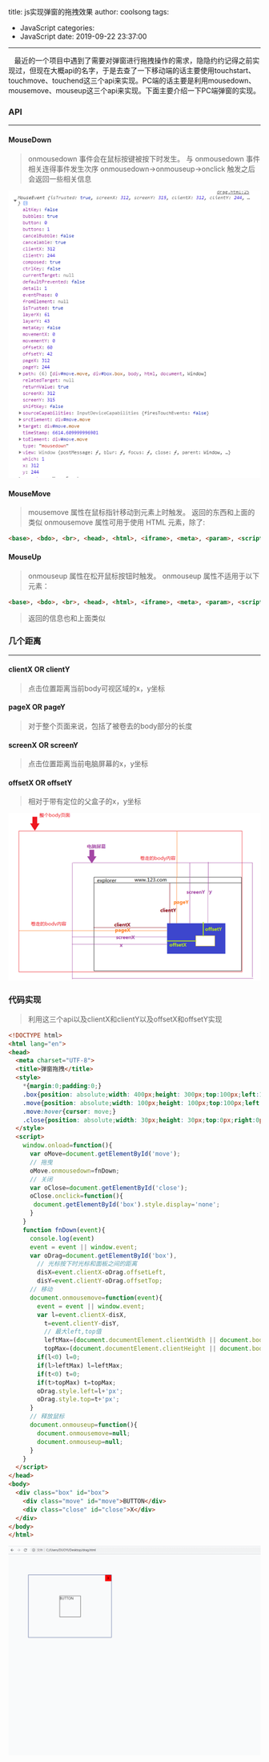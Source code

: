 title: js实现弹窗的拖拽效果
author: coolsong
tags:
  - JavaScript
categories:
  - JavaScript
date: 2019-09-22 23:37:00
---
&nbsp;&nbsp;&nbsp;最近的一个项目中遇到了需要对弹窗进行拖拽操作的需求，隐隐约约记得之前实现过，但现在大概api的名字，于是去查了一下移动端的话主要使用touchstart、touchmove、touchend这三个api来实现。PC端的话主要是利用mousedown、mousemove、mouseup这三个api来实现。下面主要介绍一下PC端弹窗的实现。
<!--more-->
### API

* * *
#### MouseDown
>onmousedown 事件会在鼠标按键被按下时发生。
>与 onmousedown 事件相关连得事件发生次序
>onmousedown->onmouseup->onclick
>触发之后会返回一些相关信息
>
![My Pic](/images/drag1.png)

#### MouseMove
>mousemove 属性在鼠标指针移动到元素上时触发。
>返回的东西和上面的类似
>onmousemove 属性可用于使用 HTML 元素，除了: 

```Html
<base>, <bdo>, <br>, <head>, <html>, <iframe>, <meta>, <param>, <script>, <style>, and <title>.
```

#### MouseUp
>onmouseup 属性在松开鼠标按钮时触发。
>onmouseup 属性不适用于以下元素：

```Html
<base>, <bdo>, <br>, <head>, <html>, <iframe>, <meta>, <param>, <script>, <style>, and <title>.
```

>返回的信息也和上面类似

### 几个距离

* * *

#### clientX OR clientY
>点击位置距离当前body可视区域的x，y坐标

#### pageX OR pageY
>对于整个页面来说，包括了被卷去的body部分的长度

#### screenX OR screenY
>点击位置距离当前电脑屏幕的x，y坐标

#### offsetX OR offsetY
>相对于带有定位的父盒子的x，y坐标

![My Pic](/images/drag2.png)

### 代码实现
>利用这三个api以及clientX和clientY以及offsetX和offsetY实现

```Html
<!DOCTYPE html>
<html lang="en">
<head>
  <meta charset="UTF-8">
  <title>弹窗拖拽</title>
  <style>
    *{margin:0;padding:0;}
    .box{position: absolute;width: 400px;height: 300px;top:100px;left:100px;border:1px solid #001c67;background: #}
    .move{position: absolute;width: 100px;height: 100px;top:100px;left:150px;border:1px solid #000;}
    .move:hover{cursor: move;}
    .close{position: absolute;width: 30px;height: 30px;top:0px;right:0px;background:red;text-align: center;line-height: 30px;}
  </style>
  <script>
    window.onload=function(){
      var oMove=document.getElementById('move');
      // 拖曳
      oMove.onmousedown=fnDown;
      // 关闭
      var oClose=document.getElementById('close');
      oClose.onclick=function(){
       document.getElementById('box').style.display='none';
      }
    }
    function fnDown(event){
      console.log(event)
      event = event || window.event;
      var oDrag=document.getElementById('box'),
        // 光标按下时光标和面板之间的距离
        disX=event.clientX-oDrag.offsetLeft,
        disY=event.clientY-oDrag.offsetTop;
      // 移动
      document.onmousemove=function(event){
        event = event || window.event;
        var l=event.clientX-disX,
          t=event.clientY-disY,
          // 最大left,top值
          leftMax=(document.documentElement.clientWidth || document.body.clientWidth)-oDrag.offsetWidth,
          topMax=(document.documentElement.clientHeight || document.body.clientHeight)-oDrag.offsetHeight;
        if(l<0) l=0;
        if(l>leftMax) l=leftMax;
        if(t<0) t=0;
        if(t>topMax) t=topMax;
        oDrag.style.left=l+'px';
        oDrag.style.top=t+'px';
      }
      // 释放鼠标
      document.onmouseup=function(){
        document.onmousemove=null;
        document.onmouseup=null;
      }
    }
  </script>
</head>
<body>
  <div class="box" id="box">
    <div class="move" id="move">BUTTON</div>
    <div class="close" id="close">X</div>
  </div>
</body>
</html>
```
![My Pic](/images/drag3.gif)